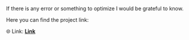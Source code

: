 If there is any error or something to optimize I would be grateful to know.

Here you can find the project link:

🌐 Link: <strong><a href="https://portfoliioo.github.io/h/Home/Projects/Websites/Lamp/Lamp.html">Link</a></strong>
